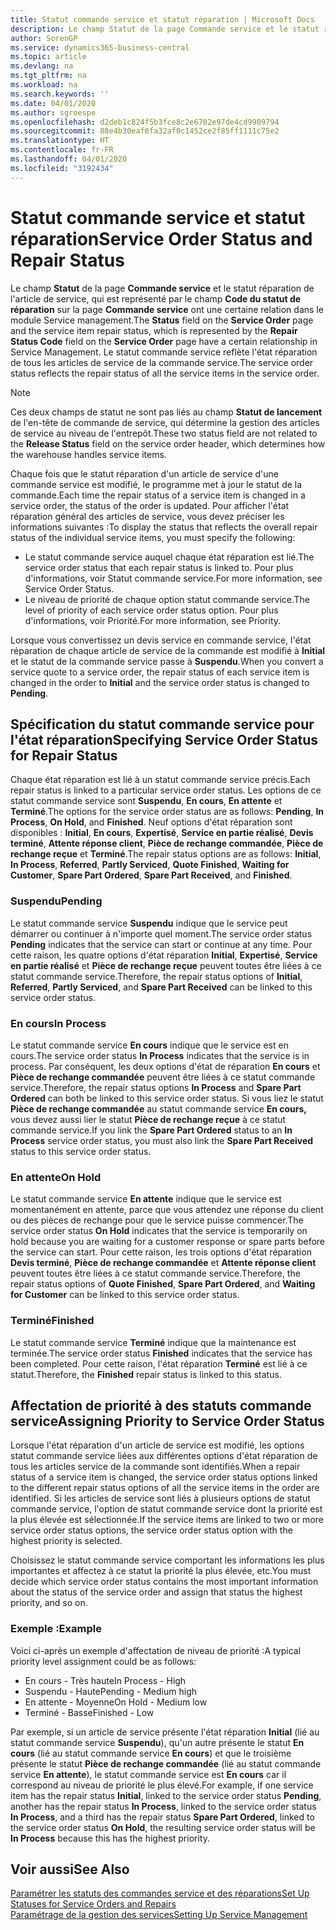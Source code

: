 ```yaml
---
title: Statut commande service et statut réparation | Microsoft Docs
description: Le champ Statut de la page Commande service et le statut réparation de l'article de service, qui est représenté par le champ Code du statut de réparation sur la page Commande service ont une certaine relation dans le module Service management. Le statut commande service reflète l'état réparation de tous les articles de service de la commande service.
author: SorenGP
ms.service: dynamics365-business-central
ms.topic: article
ms.devlang: na
ms.tgt_pltfrm: na
ms.workload: na
ms.search.keywords: ''
ms.date: 04/01/2020
ms.author: sgroespe
ms.openlocfilehash: d2deb1c824f5b3fce8c2e6702e97de4cd9909794
ms.sourcegitcommit: 88e4b30eaf6fa32af0c1452ce2f85ff1111c75e2
ms.translationtype: HT
ms.contentlocale: fr-FR
ms.lasthandoff: 04/01/2020
ms.locfileid: "3192434"
---
```

# <a name="service-order-status-and-repair-status"></a><span data-ttu-id="d333f-104">Statut commande service et statut réparation</span><span class="sxs-lookup"><span data-stu-id="d333f-104">Service Order Status and Repair Status</span></span>
<span data-ttu-id="d333f-105">Le champ **Statut** de la page **Commande service** et le statut réparation de l'article de service, qui est représenté par le champ **Code du statut de réparation** sur la page **Commande service** ont une certaine relation dans le module Service management.</span><span class="sxs-lookup"><span data-stu-id="d333f-105">The **Status** field on the **Service Order** page and the service item repair status, which is represented by the **Repair Status Code** field on the **Service Order** page have a certain relationship in Service Management.</span></span> <span data-ttu-id="d333f-106">Le statut commande service reflète l'état réparation de tous les articles de service de la commande service.</span><span class="sxs-lookup"><span data-stu-id="d333f-106">The service order status reflects the repair status of all the service items in the service order.</span></span>  

> [!NOTE]  
>  <span data-ttu-id="d333f-107">Ces deux champs de statut ne sont pas liés au champ **Statut de lancement** de l'en\-tête de commande de service, qui détermine la gestion des articles de service au niveau de l'entrepôt.</span><span class="sxs-lookup"><span data-stu-id="d333f-107">These two status field are not related to the **Release Status** field on the service order header, which determines how the warehouse handles service items.</span></span>  

 <span data-ttu-id="d333f-108">Chaque fois que le statut réparation d'un article de service d'une commande service est modifié, le programme met à jour le statut de la commande.</span><span class="sxs-lookup"><span data-stu-id="d333f-108">Each time the repair status of a service item is changed in a service order, the status of the order is updated.</span></span> <span data-ttu-id="d333f-109">Pour afficher l'état réparation général des articles de service, vous devez préciser les informations suivantes :</span><span class="sxs-lookup"><span data-stu-id="d333f-109">To display the status that reflects the overall repair status of the individual service items, you must specify the following:</span></span>  

* <span data-ttu-id="d333f-110">Le statut commande service auquel chaque état réparation est lié.</span><span class="sxs-lookup"><span data-stu-id="d333f-110">The service order status that each repair status is linked to.</span></span> <span data-ttu-id="d333f-111">Pour plus d'informations, voir Statut commande service.</span><span class="sxs-lookup"><span data-stu-id="d333f-111">For more information, see Service Order Status.</span></span>  
* <span data-ttu-id="d333f-112">Le niveau de priorité de chaque option statut commande service.</span><span class="sxs-lookup"><span data-stu-id="d333f-112">The level of priority of each service order status option.</span></span> <span data-ttu-id="d333f-113">Pour plus d'informations, voir Priorité.</span><span class="sxs-lookup"><span data-stu-id="d333f-113">For more information, see Priority.</span></span>  

 <span data-ttu-id="d333f-114">Lorsque vous convertissez un devis service en commande service, l'état réparation de chaque article de service de la commande est modifié à **Initial** et le statut de la commande service passe à **Suspendu**.</span><span class="sxs-lookup"><span data-stu-id="d333f-114">When you convert a service quote to a service order, the repair status of each service item is changed in the order to **Initial** and the service order status is changed to **Pending**.</span></span>  

## <a name="specifying-service-order-status-for-repair-status"></a><span data-ttu-id="d333f-115">Spécification du statut commande service pour l'état réparation</span><span class="sxs-lookup"><span data-stu-id="d333f-115">Specifying Service Order Status for Repair Status</span></span>  
<span data-ttu-id="d333f-116">Chaque état réparation est lié à un statut commande service précis.</span><span class="sxs-lookup"><span data-stu-id="d333f-116">Each repair status is linked to a particular service order status.</span></span> <span data-ttu-id="d333f-117">Les options de ce statut commande service sont **Suspendu**, **En cours**, **En attente** et **Terminé**.</span><span class="sxs-lookup"><span data-stu-id="d333f-117">The options for the service order status are as follows: **Pending**, **In Process**, **On Hold**, and **Finished**.</span></span> <span data-ttu-id="d333f-118">Neuf options d'état réparation sont disponibles : **Initial**, **En cours**, **Expertisé**, **Service en partie réalisé**, **Devis terminé**, **Attente réponse client**, **Pièce de rechange commandée**, **Pièce de rechange reçue** et **Terminé**.</span><span class="sxs-lookup"><span data-stu-id="d333f-118">The repair status options are as follows: **Initial**, **In Process**, **Referred**, **Partly Serviced**, **Quote Finished**, **Waiting for Customer**, **Spare Part Ordered**, **Spare Part Received**, and **Finished**.</span></span>  

### <a name="pending"></a><span data-ttu-id="d333f-119">Suspendu</span><span class="sxs-lookup"><span data-stu-id="d333f-119">Pending</span></span>  
<span data-ttu-id="d333f-120">Le statut commande service **Suspendu** indique que le service peut démarrer ou continuer à n'importe quel moment.</span><span class="sxs-lookup"><span data-stu-id="d333f-120">The service order status **Pending** indicates that the service can start or continue at any time.</span></span> <span data-ttu-id="d333f-121">Pour cette raison, les quatre options d'état réparation **Initial**, **Expertisé**, **Service en partie réalisé** et **Pièce de rechange reçue** peuvent toutes être liées à ce statut commande service.</span><span class="sxs-lookup"><span data-stu-id="d333f-121">Therefore, the repair status options of **Initial**, **Referred**, **Partly Serviced**, and **Spare Part Received** can be linked to this service order status.</span></span>  

### <a name="in-process"></a><span data-ttu-id="d333f-122">En cours</span><span class="sxs-lookup"><span data-stu-id="d333f-122">In Process</span></span>  
<span data-ttu-id="d333f-123">Le statut commande service **En cours** indique que le service est en cours.</span><span class="sxs-lookup"><span data-stu-id="d333f-123">The service order status **In Process** indicates that the service is in process.</span></span> <span data-ttu-id="d333f-124">Par conséquent, les deux options d'état de réparation **En cours** et **Pièce de rechange commandée** peuvent être liées à ce statut commande service.</span><span class="sxs-lookup"><span data-stu-id="d333f-124">Therefore, the repair status options **In Process** and **Spare Part Ordered** can both be linked to this service order status.</span></span> <span data-ttu-id="d333f-125">Si vous liez le statut **Pièce de rechange commandée** au statut commande service **En cours,** vous devez aussi lier le statut **Pièce de rechange reçue** à ce statut commande service.</span><span class="sxs-lookup"><span data-stu-id="d333f-125">If you link the **Spare Part Ordered** status to an **In Process** service order status, you must also link the **Spare Part Received** status to this service order status.</span></span>  

### <a name="on-hold"></a><span data-ttu-id="d333f-126">En attente</span><span class="sxs-lookup"><span data-stu-id="d333f-126">On Hold</span></span>  
<span data-ttu-id="d333f-127">Le statut commande service **En attente** indique que le service est momentanément en attente, parce que vous attendez une réponse du client ou des pièces de rechange pour que le service puisse commencer.</span><span class="sxs-lookup"><span data-stu-id="d333f-127">The service order status **On Hold** indicates that the service is temporarily on hold because you are waiting for a customer response or spare parts before the service can start.</span></span> <span data-ttu-id="d333f-128">Pour cette raison, les trois options d'état réparation **Devis terminé**, **Pièce de rechange commandée** et **Attente réponse client** peuvent toutes être liées à ce statut commande service.</span><span class="sxs-lookup"><span data-stu-id="d333f-128">Therefore, the repair status options of **Quote Finished**, **Spare Part Ordered**, and **Waiting for Customer** can be linked to this service order status.</span></span>  

### <a name="finished"></a><span data-ttu-id="d333f-129">Terminé</span><span class="sxs-lookup"><span data-stu-id="d333f-129">Finished</span></span>  
<span data-ttu-id="d333f-130">Le statut commande service **Terminé** indique que la maintenance est terminée.</span><span class="sxs-lookup"><span data-stu-id="d333f-130">The service order status **Finished** indicates that the service has been completed.</span></span> <span data-ttu-id="d333f-131">Pour cette raison, l'état réparation **Terminé** est lié à ce statut.</span><span class="sxs-lookup"><span data-stu-id="d333f-131">Therefore, the **Finished** repair status is linked to this status.</span></span>  

## <a name="assigning-priority-to-service-order-status"></a><span data-ttu-id="d333f-132">Affectation de priorité à des statuts commande service</span><span class="sxs-lookup"><span data-stu-id="d333f-132">Assigning Priority to Service Order Status</span></span>  
<span data-ttu-id="d333f-133">Lorsque l'état réparation d'un article de service est modifié, les options statut commande service liées aux différentes options d'état réparation de tous les articles service de la commande sont identifiés.</span><span class="sxs-lookup"><span data-stu-id="d333f-133">When a repair status of a service item is changed, the service order status options linked to the different repair status options of all the service items in the order are identified.</span></span> <span data-ttu-id="d333f-134">Si les articles de service sont liés à plusieurs options de statut commande service, l'option de statut commande service dont la priorité est la plus élevée est sélectionnée.</span><span class="sxs-lookup"><span data-stu-id="d333f-134">If the service items are linked to two or more service order status options, the service order status option with the highest priority is selected.</span></span>  

<span data-ttu-id="d333f-135">Choisissez le statut commande service comportant les informations les plus importantes et affectez à ce statut la priorité la plus élevée, etc.</span><span class="sxs-lookup"><span data-stu-id="d333f-135">You must decide which service order status contains the most important information about the status of the service order and assign that status the highest priority, and so on.</span></span>  

### <a name="example"></a><span data-ttu-id="d333f-136">Exemple :</span><span class="sxs-lookup"><span data-stu-id="d333f-136">Example</span></span>  
<span data-ttu-id="d333f-137">Voici ci-après un exemple d'affectation de niveau de priorité :</span><span class="sxs-lookup"><span data-stu-id="d333f-137">A typical priority level assignment could be as follows:</span></span>  

* <span data-ttu-id="d333f-138">En cours - Très haute</span><span class="sxs-lookup"><span data-stu-id="d333f-138">In Process - High</span></span>  
* <span data-ttu-id="d333f-139">Suspendu - Haute</span><span class="sxs-lookup"><span data-stu-id="d333f-139">Pending - Medium high</span></span>  
* <span data-ttu-id="d333f-140">En attente - Moyenne</span><span class="sxs-lookup"><span data-stu-id="d333f-140">On Hold - Medium low</span></span>  
* <span data-ttu-id="d333f-141">Terminé - Basse</span><span class="sxs-lookup"><span data-stu-id="d333f-141">Finished - Low</span></span>  

<span data-ttu-id="d333f-142">Par exemple, si un article de service présente l'état réparation **Initial** (lié au statut commande service **Suspendu**), qu'un autre présente le statut **En cours** (lié au statut commande service **En cours**) et que le troisième présente le statut **Pièce de rechange commandée** (lié au statut commande service **En attente**), le statut commande service est **En cours** car il correspond au niveau de priorité le plus élevé.</span><span class="sxs-lookup"><span data-stu-id="d333f-142">For example, if one service item has the repair status **Initial**, linked to the service order status **Pending**, another has the repair status **In Process**, linked to the service order status **In Process**, and a third has the repair status **Spare Part Ordered**, linked to the service order status **On Hold**, the resulting service order status will be **In Process** because this has the highest priority.</span></span>  

## <a name="see-also"></a><span data-ttu-id="d333f-143">Voir aussi</span><span class="sxs-lookup"><span data-stu-id="d333f-143">See Also</span></span>  
[<span data-ttu-id="d333f-144">Paramétrer les statuts des commandes service et des réparations</span><span class="sxs-lookup"><span data-stu-id="d333f-144">Set Up Statuses for Service Orders and Repairs</span></span>](service-order-repair-status.md)  
[<span data-ttu-id="d333f-145">Paramétrage de la gestion des services</span><span class="sxs-lookup"><span data-stu-id="d333f-145">Setting Up Service Management</span></span>](service-setup-service.md)  
